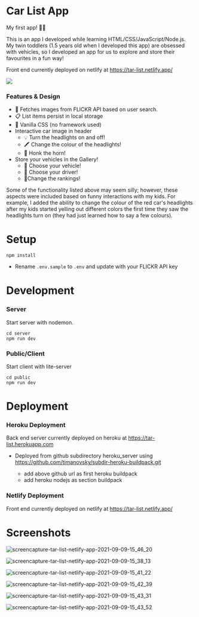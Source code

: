 # Car List App

My first app! :mage::sparkles:

This is an app I developed while learning HTML/CSS/JavaScript/Node.js. My twin toddlers (1.5 years old when I developed this app) are obsessed with vehicles, so I developed an app for us to explore and store their favourites in a fun way!

Front end currently deployed on netlify at https://tar-list.netlify.app/

<kbd> 
<img src="https://user-images.githubusercontent.com/85373263/132771732-29a3b6da-ca72-43aa-9d8e-3d599d1e105b.png"/>
</kbd>

### Features & Design

- :dog: Fetches images from FLICKR API based on user search.
- :clipboard: List items persist in local storage
- :icecream: Vanilla CSS (no framework used)
- Interactive car image in header
  - :bulb: Turn the headlights on and off!
  - :crayon: Change the colour of the headlights!
  - :mega: Honk the horn!
- Store your vehicles in the Gallery!
  - :fire_engine: Choose your vehicle!
  - :bust_in_silhouette: Choose your driver!
  - :1st_place_medal:Change the rankings!

Some of the functionality listed above may seem silly; however, these aspects were included based on funny interactions with my kids. For example, I added the ability to change the colour of the red car's headlights after my kids started yelling out different colors the first time they saw the headlights turn on (they had just learned how to say a few colours).

# Setup

```
npm install
```

- Rename `.env.sample` to `.env` and update with your FLICKR API key

# Development

### Server

Start server with nodemon.

```
cd server
npm run dev
```

### Public/Client

Start client with lite-server

```
cd public
npm run dev
```

# Deployment

### Heroku Deployment

Back end server currently deployed on heroku at https://tar-list.herokuapp.com

- Deployed from github subdirectory heroku_server using https://github.com/timanovsky/subdir-heroku-buildpack.git

  - add above github url as first heroku buildpack
  - add heroku nodejs as section buildpack

### Netlify Deployment

Front end currently deployed on netlify at https://tar-list.netlify.app/

# Screenshots

![screencapture-tar-list-netlify-app-2021-09-09-15_46_20](https://user-images.githubusercontent.com/85373263/132772758-bed14824-855d-4146-9169-dc8dc061687a.png)

![screencapture-tar-list-netlify-app-2021-09-09-15_38_13](https://user-images.githubusercontent.com/85373263/132771732-29a3b6da-ca72-43aa-9d8e-3d599d1e105b.png)

![screencapture-tar-list-netlify-app-2021-09-09-15_41_22](https://user-images.githubusercontent.com/85373263/132772922-9222b440-1eae-402a-bcec-ddd18f5c914f.png)

![screencapture-tar-list-netlify-app-2021-09-09-15_42_39](https://user-images.githubusercontent.com/85373263/132773066-a4f8722c-b96a-45a8-bdb1-84d463257bc4.png)

![screencapture-tar-list-netlify-app-2021-09-09-15_43_31](https://user-images.githubusercontent.com/85373263/132773102-73c17ced-f311-4518-85d6-6013e0dd9103.png)

![screencapture-tar-list-netlify-app-2021-09-09-15_43_52](https://user-images.githubusercontent.com/85373263/132773161-0970f6fa-8ce2-4f8f-97f5-40457ac3be94.png)
